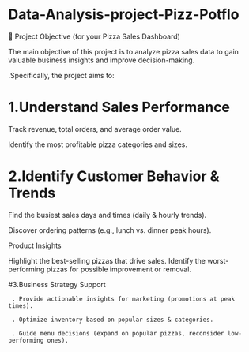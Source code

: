 # Data-Analysis-project-Pizz-Potflo
🎯 Project Objective (for your Pizza Sales Dashboard)

The main objective of this project is to analyze pizza sales data to gain valuable business insights and improve decision-making.

.Specifically, the project aims to:

# 1.Understand Sales Performance

Track revenue, total orders, and average order value.

Identify the most profitable pizza categories and sizes.

# 2.Identify Customer Behavior & Trends

Find the busiest sales days and times (daily & hourly trends).

Discover ordering patterns (e.g., lunch vs. dinner peak hours).

Product Insights

Highlight the best-selling pizzas that drive sales.
Identify the worst-performing pizzas for possible improvement or removal.


#3.Business Strategy Support

     . Provide actionable insights for marketing (promotions at peak times).

     . Optimize inventory based on popular sizes & categories.

     . Guide menu decisions (expand on popular pizzas, reconsider low-performing ones).
